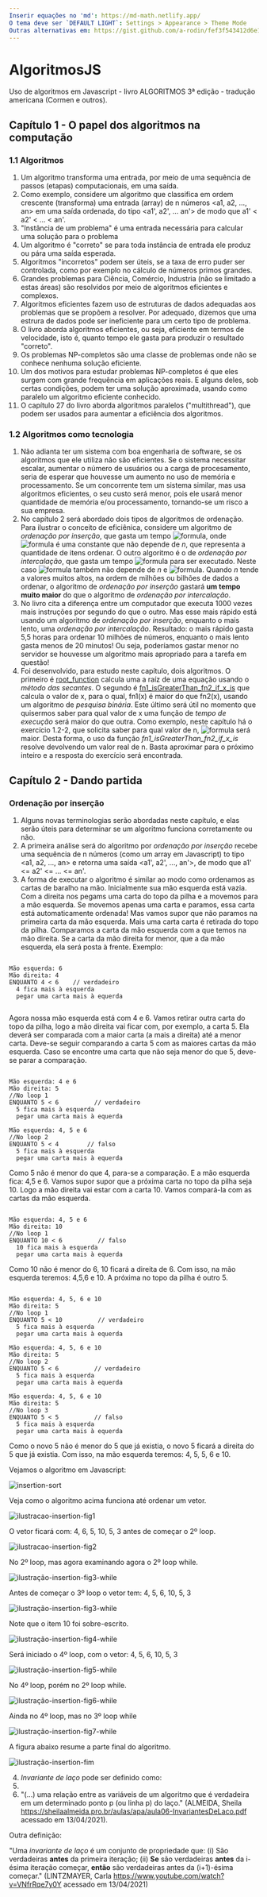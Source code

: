 ```yaml
---
Inserir equações no 'md': https://md-math.netlify.app/
O tema deve ser `DEFAULT LIGHT`: Settings > Appearance > Theme Mode
Outras alternativas em: https://gist.github.com/a-rodin/fef3f543412d6e1ec5b6cf55bf197d7b
---
```


# AlgoritmosJS
Uso de algoritmos em Javascript - livro ALGORITMOS 3ª edição - tradução americana (Cormen e outros).

## Capítulo 1 - O papel dos algoritmos na computação

### 1.1 Algoritmos

1. Um algoritmo transforma uma entrada, por meio de uma sequência de passos (etapas) computacionais, em uma saída. 
2. Como exemplo, considere um algoritmo que classifica em ordem crescente (transforma) uma entrada (array) de n números <a1, a2, ..., an> em uma saída ordenada, do tipo <a1', a2', ... an'> de modo que a1' < a2' < ... < an'. 
3. "Instância de um problema" é uma entrada necessária para calcular uma solução para o problema
4. Um algoritmo é "correto" se para toda instância de entrada ele produz ou pára uma saída esperada.
5. Algoritmos "incorretos" podem ser úteis, se a taxa de erro puder ser controlada, como por exemplo no cálculo de números primos grandes.
6. Grandes problemas para Ciência, Comércio, Industria (não se limitado a estas áreas) são resolvidos por meio de algoritmos eficientes e complexos. 
7. Algoritmos eficientes fazem uso de estruturas de dados adequadas aos problemas que se propõem a resolver. Por adequado, dizemos que uma estrura de dados pode ser ineficiente para um certo tipo de problema.  
8. O livro aborda algoritmos eficientes, ou seja, eficiente em termos de velocidade, isto é, quanto tempo ele gasta para produzir o resultado "correto".
9. Os problemas NP-completos são uma classe de problemas onde não se conhece nenhuma solução eficiente.
10. Um dos motivos para estudar problemas NP-completos é que eles surgem com grande frequência em aplicações reais. E alguns deles, sob certas condições, podem ter uma solução aproximada, usando como paralelo um algoritmo eficiente conhecido.
11. O capítulo 27 do livro aborda algoritmos paralelos ("multithread"), que podem ser usados para aumentar a eficiência dos algoritmos. 

### 1.2 Algoritmos como tecnologia

1. Não adianta ter um sistema com boa engenharia de software, se os algoritmos que ele utiliza não são eficientes. Se o sistema necessitar escalar, aumentar o número de usuários ou a carga de procesamento, seria de esperar que houvesse um aumento no uso de memória e processamento. Se um concorrente tem um sistema similar, mas usa algoritmos eficientes, o seu custo será menor, pois ele usará menor quantidade de memória e/ou processamento, tornando-se um risco a sua empresa.
2.  No capítulo 2 será abordado dois tipos de algoritmos de ordenação. Para ilustrar o conceito de eficiênica, considere um algoritmo de *ordenação por inserção*, que gasta um tempo ![formula](https://render.githubusercontent.com/render/math?math=c_1*n^2), onde ![formula](https://render.githubusercontent.com/render/math?math=c_1) é uma constante que não depende de *n*, que representa a quantidade de itens ordenar. O outro algoritmo é o de *ordenação por intercalação*, que gasta um tempo ![formula](https://render.githubusercontent.com/render/math?math=c_2*n*lg(n)) para ser executado. Neste caso ![formula](https://render.githubusercontent.com/render/math?math=c_2) também não depende de *n* e ![formula](https://render.githubusercontent.com/render/math?math=lg(n)%20=%20log_2(n)). Quando *n* tende a valores muitos altos, na ordem de milhões ou bilhões de dados a ordenar, o algoritmo de *ordenação por inserção* gastará **um tempo muito maior** do que o algoritmo de *ordenação por intercalação*.
3. No livro cita a diferença entre um computador que executa 1000 vezes mais instruções por segundo do que o outro. Mas esse mais rápido está usando um algoritmo de *ordenação por inserção*, enquanto o mais lento, uma *ordenação por intercalação*. Resultado: o mais rápido gasta 5,5 horas para ordenar 10 milhões de números, enquanto o mais lento gasta menos de 20 minutos! Ou seja, poderíamos gastar menor no servidor se houvesse um algoritmo mais apropriado para a tarefa em questão!
4. Foi desenvolvido, para estudo neste capítulo, dois algoritmos. O primeiro é [root_function](https://github.com/TCT9/AlgoritmosJS/blob/main/algoritmosCap1.js) calcula uma a raíz de uma equação usando o *método das secantes*. O segundo é [fn1_isGreaterThan_fn2_if_x_is](https://github.com/TCT9/AlgoritmosJS/blob/main/algoritmosCap1.js) que calcula o valor de x, para o qual, fn1(x) é maior do que fn2(x), usando um algoritmo de *pesquisa binária*. Este último será útil no momento que quisermos saber para qual valor de x uma função de *tempo de execução* será maior do que outra. Como exemplo, neste capítulo há o exercício 1.2-2, que solicita saber para qual valor de n, <img alt="formula" src="https://render.githubusercontent.com/render/math?math=8*n^2%20>%2064*n*log_2(n)" /> será maior. Desta forma, o uso da função *fn1_isGreaterThan_fn2_if_x_is* resolve devolvendo um valor real de n. Basta aproximar para o próximo inteiro e a resposta do exercício será encontrada.

## Capítulo 2 - Dando partida

### Ordenação por inserção

1. Alguns novas terminologias serão abordadas neste capítulo, e elas serão úteis para determinar se um algoritmo funciona corretamente ou não.
2. A primeira análise será do algoritmo por *ordenação por inserção* recebe uma sequência de n números (como um array em Javascript) to tipo <a1, a2, ..., an>  e retorna uma saída <a1', a2', ..., an'>, de modo que a1' <= a2' <= ... <= an'.
3. A forma de executar o algoritmo é similar ao modo como ordenamos as cartas de baralho na mão. Inicialmente sua mão esquerda está vazia. Com a direita nos pegams uma carta do topo da pilha e a movemos para a mão esquerda. Se movemos apenas uma carta e paramos, essa carta está automaticamente ordenada! Mas vamos supor que não paramos na primeira carta da mão esquerda. Mais uma carta carta é retirada do topo da pilha. Comparamos a carta da mão esquerda com a que temos na mão direita. Se a carta da mão direita for menor, que a da mão esquerda, ela será posta à frente.
Exemplo:
```

Mão esquerda: 6
Mão direita: 4
ENQUANTO 4 < 6    // verdadeiro
  4 fica mais à esquerda
  pegar uma carta mais à equerda
  
```

Agora nossa mão esquerda está com 4 e 6. Vamos retirar outra carta do topo da pilha, logo a mão direita vai ficar com, por exemplo, a carta 5. Ela deverá ser comparada com a maior carta (a mais a direita) até a menor carta. Deve-se seguir comparando a carta 5 com as maiores cartas da mão esquerda. Caso se encontre uma carta que não seja menor do que 5, deve-se parar a comparação.

```

Mão esquerda: 4 e 6
Mão direita: 5
//No loop 1
ENQUANTO 5 < 6          // verdadeiro
  5 fica mais à esquerda
  pegar uma carta mais à equerda

Mão esquerda: 4, 5 e 6
//No loop 2
ENQUANTO 5 < 4        // falso
  5 fica mais à esquerda
  pegar uma carta mais à equerda

```
Como 5 não é menor do que 4, para-se a comparação. E a mão esquerda fica: 4,5 e 6. Vamos supor supor que a próxima carta no topo da pilha seja 10. Logo a mão direita vai estar com a carta 10. Vamos compará-la com as cartas da mão esquerda.

```

Mão esquerda: 4, 5 e 6
Mão direita: 10
//No loop 1
ENQUANTO 10 < 6          // falso
  10 fica mais à esquerda
  pegar uma carta mais à equerda

```

Como 10 não é menor do 6, 10 ficará a direita de 6. Com isso, na mão esquerda teremos: 4,5,6 e 10. A próxima no topo da pilha é outro 5.

```

Mão esquerda: 4, 5, 6 e 10
Mão direita: 5
//No loop 1
ENQUANTO 5 < 10          // verdadeiro
  5 fica mais à esquerda
  pegar uma carta mais à equerda

Mão esquerda: 4, 5, 6 e 10
Mão direita: 5
//No loop 2
ENQUANTO 5 < 6          // verdadeiro
  5 fica mais à esquerda
  pegar uma carta mais à equerda

Mão esquerda: 4, 5, 6 e 10
Mão direita: 5
//No loop 3
ENQUANTO 5 < 5          // falso
  5 fica mais à esquerda
  pegar uma carta mais à equerda

```

Como o novo 5 não é menor do 5 que já existia, o novo 5 ficará a direita do 5 que já existia. Com isso, na mão esquerda teremos: 4, 5, 5, 6 e 10. 

Vejamos o algoritmo em Javascript:

![insertion-sort](https://github.com/TCT9/AlgoritmosJS/blob/main/insertion-sort3.png)

Veja como o algoritmo acima funciona até ordenar um vetor.

![ilustracao-insertion-fig1](https://github.com/TCT9/AlgoritmosJS/blob/main/fig-insertion-loop-1.png)

O vetor ficará com: 4, 6, 5, 10, 5, 3 antes de começar o 2º loop.

![ilustracao-insertion-fig2](https://github.com/TCT9/AlgoritmosJS/blob/main/fig-insertion-loop-2.png)

No 2º loop, mas agora examinando agora o 2º loop while.

![ilustração-insertion-fig3-while](https://github.com/TCT9/AlgoritmosJS/blob/main/fig-insertion-loop-2-while-2.png)

Antes de começar o 3º loop o vetor tem: 4, 5, 6, 10, 5, 3

![ilustração-insertion-fig3-while](https://github.com/TCT9/AlgoritmosJS/blob/main/fig-insertion-loop-3-while-1.png)

Note que o item 10 foi sobre-escrito.

![ilustração-insertion-fig4-while](https://github.com/TCT9/AlgoritmosJS/blob/main/fig-insertion-loop-3-while-1.png)

Será iniciado o 4º loop, com o vetor: 4, 5, 6, 10, 5, 3

![ilustração-insertion-fig5-while](https://github.com/TCT9/AlgoritmosJS/blob/main/fig-insertion-loop-4-while-1.png)

No 4º loop, porém no 2º loop while.

![ilustração-insertion-fig6-while](https://github.com/TCT9/AlgoritmosJS/blob/main/fig-insertion-loop-4-while-2.png)

Ainda no 4º loop, mas no 3º loop while

![ilustração-insertion-fig7-while](https://github.com/TCT9/AlgoritmosJS/blob/main/fig-insertion-loop-4-while-3.png)

A figura abaixo resume a parte final do algoritmo.

![ilustração-insertion-fim](https://github.com/TCT9/AlgoritmosJS/blob/main/fig-insertion-fim.png)

4. _Invariante de laço_ pode ser definido como:
5. 
6.   "(...) uma relação entre as variáveis de um algoritmo que é verdadeira em um determinado ponto p (ou linha p)
do laço." (ALMEIDA, Sheila <https://sheilaalmeida.pro.br/aulas/apa/aula06-InvariantesDeLaco.pdf> acessado em 13/04/2021). 

Outra definição: 

"Uma _invariante de laço_ é um conjunto de propriedade que:
(i)  São verdadeiras **antes** da primeira iteração;
(ii) **Se** são verdadeiras **antes** da i-ésima iteração começar, **então** são verdadeiras antes da (i+1)-ésima começar." (LINTZMAYER, Carla <https://www.youtube.com/watch?v=VNfrRqe7y0Y> acessado em 13/04/2021)



